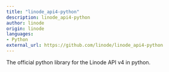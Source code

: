 ```yaml
---
title: "linode_api4-python"
description: linode_api4-python
author: linode
origin: linode
languages:
- Python
external_url: https://github.com/linode/linode_api4-python
---
```

The official python library for the Linode API v4 in python.
